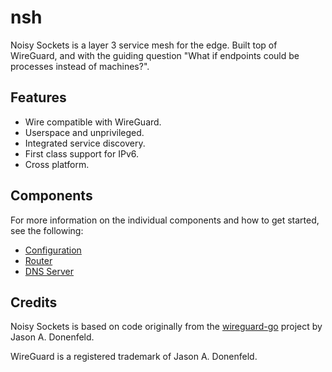 # nsh

Noisy Sockets is a layer 3 service mesh for the edge. Built top of WireGuard, 
and with the guiding question "What if endpoints could be processes instead of 
machines?".

## Features

* Wire compatible with WireGuard.
* Userspace and unprivileged.
* Integrated service discovery.
* First class support for IPv6.
* Cross platform.

## Components

For more information on the individual components and how to get started, see the following:

* [Configuration](./docs/config.md)
* [Router](./docs/router.md)
* [DNS Server](./docs/dns.md)

## Credits

Noisy Sockets is based on code originally from the [wireguard-go](https://git.zx2c4.com/wireguard-go) project by Jason A. Donenfeld.

WireGuard is a registered trademark of Jason A. Donenfeld.